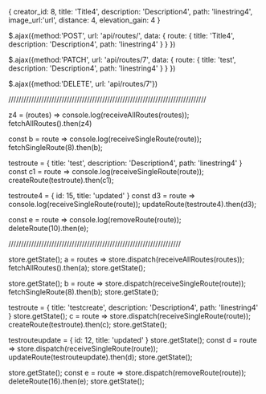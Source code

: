 {
  creator_id: 8,
  title: 'Title4',
  description: 'Description4',
  path: 'linestring4',
  image_url:'url',
  distance: 4,
  elevation_gain: 4
}


$.ajax({method:'POST', url: 'api/routes/', data:
  {
    route: {
    title: 'Title4',
    description: 'Description4',
    path: 'linestring4'
    }
  }
})

$.ajax({method:'PATCH', url: 'api/routes/7', data:
  {
    route: {
    title: 'test',
    description: 'Description4',
    path: 'linestring4'
    }
  }
})

$.ajax({method:'DELETE', url: 'api/routes/7'})


//////////////////////////////////////////////////////////////////////////////

z4 = (routes) => console.log(receiveAllRoutes(routes));
fetchAllRoutes().then(z4)


const b = route => console.log(receiveSingleRoute(route));
fetchSingleRoute(8).then(b);


testroute = {
title: 'test',
description: 'Description4',
path: 'linestring4'
}
const c1 = route => console.log(receiveSingleRoute(route));
createRoute(testroute).then(c1);



testroute4 = {
  id: 15,
  title: 'updated'
}
const d3 = route => console.log(receiveSingleRoute(route));
updateRoute(testroute4).then(d3);

const e = route => console.log(removeRoute(route));
deleteRoute(10).then(e);



////////////////////////////////////////////////////////////////////

store.getState();
a = routes => store.dispatch(receiveAllRoutes(routes));
fetchAllRoutes().then(a);
store.getState();



store.getState();
b = route => store.dispatch(receiveSingleRoute(route));
fetchSingleRoute(8).then(b);
store.getState();



testroute = {
title: 'testcreate',
description: 'Description4',
path: 'linestring4'
}
store.getState();
c = route => store.dispatch(receiveSingleRoute(route));
createRoute(testroute).then(c);
store.getState();



testrouteupdate = {
  id: 12,
  title: 'updated'
}
store.getState();
const d = route => store.dispatch(receiveSingleRoute(route));
updateRoute(testrouteupdate).then(d);
store.getState();


store.getState();
const e = route => store.dispatch(removeRoute(route));
deleteRoute(16).then(e);
store.getState();
